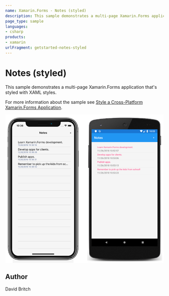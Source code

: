 ```yaml
---
name: Xamarin.Forms - Notes (styled)
description: This sample demonstrates a multi-page Xamarin.Forms application that's styled with XAML styles.
page_type: sample
languages:
- csharp
products:
- xamarin
urlFragment: getstarted-notes-styled
---
```

# Notes (styled)

This sample demonstrates a multi-page Xamarin.Forms application that's styled with XAML styles.

For more information about the sample see [Style a Cross-Platform Xamarin.Forms Application](https://docs.microsoft.com/xamarin/get-started/quickstarts/styled).

![Notes (styled) application screenshot](Screenshots/01All.png "Notes (styled) application screenshot")

## Author

David Britch
